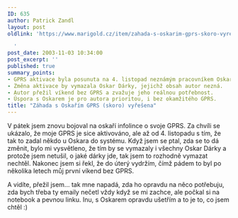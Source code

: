 ```yaml
---
ID: 635
author: Patrick Zandl
layout: post
oldlink: 'https://www.marigold.cz/item/zahada-s-oskarim-gprs-skoro-vyresena

  '
post_date: 2003-11-03 10:34:00
post_excerpt: ''
published: true
summary_points:
- GPRS aktivace byla posunuta na 4. listopad neznámým pracovníkem Oskara.
- Změna aktivace by vymazala Oskar Dárky, jejichž obsah autor nezná.
- Autor přežil víkend bez GPRS a zvažuje jeho reálnou potřebnost.
- Úspora s Oskarem je pro autora prioritou, i bez okamžitého GPRS.
title: "Záhada s Oskařím GPRS (skoro) vyřešena"
---
```


<p>
V pátek jsem znovu bojoval na oskaří infolince o svoje GPRS. Za chvíli se ukázalo, že moje GPRS je sice aktivováno, ale až od 4. listopadu s tím, že tak to zadal někdo u Oskara do systému. Když jsem se ptal, zda se to dá změnit, bylo mi vysvětleno, že tím by se vymazaly i všechny Oskar Dárky a protože jsem netušil, o jaké dárky jde, tak jsem to rozhodně vymazat nechtěl. Nakonec jsem si řekl, že do úterý vydržím, čímž pádem to byl po několika letech můj první víkend bez GPRS. </p>

<p>
A vidíte, přežil jsem... tak mne napadá, zda ho opravdu na něco potřebuju, zda bych třeba ty emaily nečetl vždy když se mi zachce, ale počkal si na notebook a pevnou linku. Inu, s Oskarem opravdu ušetřím a to je to, co jsem chtěl :)</p>